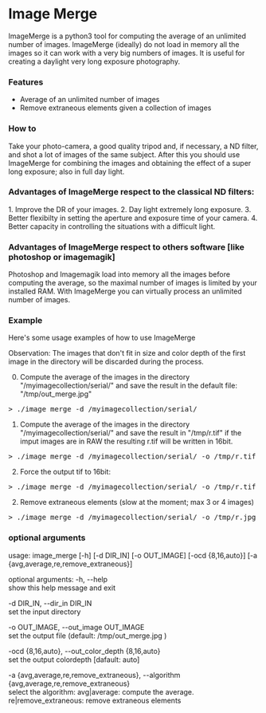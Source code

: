 # Image Merge

<p class='summary'>
ImageMerge is a python3 tool for computing the average of an unlimited number of images. 
ImageMerge (ideally) do not load in memory all the images so it can work with a very big numbers of images. It is useful for creating a daylight very long exposure photography.
</p>

<h3>Features</h3>
<ul>
    <li>Average of an unlimited number of images</li>
    <li>Remove extraneous elements given a collection of images</li>
</ul>

<h3>How to</h3>
Take your photo-camera, a good quality tripod and, if necessary, a ND filter, and shot a lot of images of the same subject.
After this you should use ImageMerge for combining the images and obtaining the effect of a super long exposure; also in full day light.

<h3>Advantages of ImageMerge respect to the classical ND filters:</h3>
1. Improve the DR of your images.
2. Day light extremely long exposure.
3. Better flexibilty in setting the aperture and exposure time of your camera.
4. Better capacity in controlling the situations with a difficult light. 

<h3>Advantages of ImageMerge respect to others software [like photoshop or imagemagik]</h3>
Photoshop and Imagemagik load into memory all the images before computing the average, so the maximal number of images is limited by your installed RAM.
With ImageMerge you can virtually process an unlimited number of images.  

<h3>Example</h3>
Here's some usage examples of how to use ImageMerge

Observation: The images that don't fit in size and color depth of the first image in the directory will be discarded during the process.  

0. Compute the average of the images in the directory "/myimagecollection/serial/" and save the result in the default file: "/tmp/out_merge.jpg"
<pre>
> ./image_merge -d /myimagecollection/serial/
</pre>

1. Compute the average of the images in the directory "/myimagecollection/serial/" and save the result in "/tmp/r.tif" 
if the imput images are in RAW the resulting r.tif will be written in 16bit.
<pre>
> ./image_merge -d /myimagecollection/serial/ -o /tmp/r.tif -ocd auto
</pre>

2. Force the output tif to 16bit:
<pre>
> ./image_merge -d /myimagecollection/serial/ -o /tmp/r.tif -ocd auto
</pre>

2. Remove extraneous elements (slow at the moment; max 3 or 4 images)
<pre>
> ./image_merge -d /myimagecollection/serial/ -o /tmp/r.jpg -a re
</pre>


<h3> optional arguments </h3>

usage: image_merge [-h] [-d DIR_IN] [-o OUT_IMAGE] [-ocd {8,16,auto}]
                   [-a {avg,average,re,remove_extraneous}]

optional arguments:
  -h, --help            
  show this help message and exit
  
  -d DIR_IN, --dir_in DIR_IN   
  set the input directory
  
  -o OUT_IMAGE, --out_image OUT_IMAGE  
  set the output file (default: /tmp/out_merge.jpg )
  
  -ocd {8,16,auto}, --out_color_depth {8,16,auto}  
  set the output colordepth [dafault: auto]
  
  -a {avg,average,re,remove_extraneous}, --algorithm {avg,average,re,remove_extraneous}  
  select the algorithm: 
  avg|average: compute the average.
  re|remove_extraneous: remove extraneous elements

